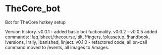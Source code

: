 # TheCore_bot
Bot for TheCore hotkey setup

Version history.
v0.0.1 - added basic bot fuctionality.
v0.0.2 - v0.0.5 added commands: !faq,!sheet,!thecourse,!tilt, !fingers, !plussetup, !handbook, !versions, !rally, !banished, !inject.
v0.1.0 - refactored code, all on-call command moved to /events, all images to /images.
